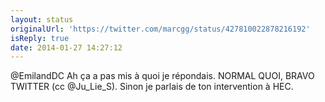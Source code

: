 ```yaml
---
layout: status
originalUrl: 'https://twitter.com/marcgg/status/427810022878216192'
isReply: true
date: 2014-01-27 14:27:12
---
```


@EmilandDC Ah ça a pas mis à quoi je répondais. NORMAL QUOI, BRAVO TWITTER (cc @Ju_Lie_S). Sinon je parlais de ton intervention à HEC.
